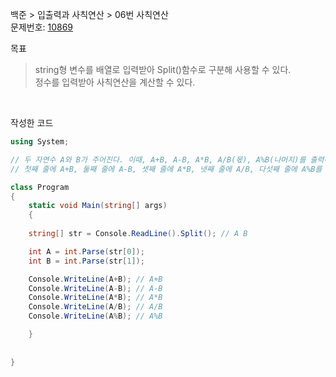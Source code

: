 
백준 > 입출력과 사칙연산 > 06번 사칙연산    
문제번호: [10869](https://www.acmicpc.net/problem/10869)

목표
>string형 변수를 배열로 입력받아 Split()함수로 구분해 사용할 수 있다.    
>정수를 입력받아 사칙연산을 계산할 수 있다.

<br>

작성한 코드   

```cs
using System;

// 두 자연수 A와 B가 주어진다. 이때, A+B, A-B, A*B, A/B(몫), A%B(나머지)를 출력하는 프로그램을 작성하시오.
// 첫째 줄에 A+B, 둘째 줄에 A-B, 셋째 줄에 A*B, 넷째 줄에 A/B, 다섯째 줄에 A%B를 출력한다.

class Program
{
    static void Main(string[] args)
    {
    
    string[] str = Console.ReadLine().Split(); // A B

    int A = int.Parse(str[0]);
    int B = int.Parse(str[1]);         

    Console.WriteLine(A+B); // A+B
    Console.WriteLine(A-B); // A-B
    Console.WriteLine(A*B); // A*B
    Console.WriteLine(A/B); // A/B
    Console.WriteLine(A%B); // A%B 

    }
    
    
}
```
